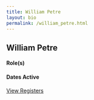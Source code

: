 ```yaml
---
title: William Petre
layout: bio
permalink: /william_petre.html
---
```


## William Petre

#### Role(s)

#### Dates Active

<a href="{{ '/browse.html' | relative_url }}#William Petre" class="btn btn-custom">View Registers</a>